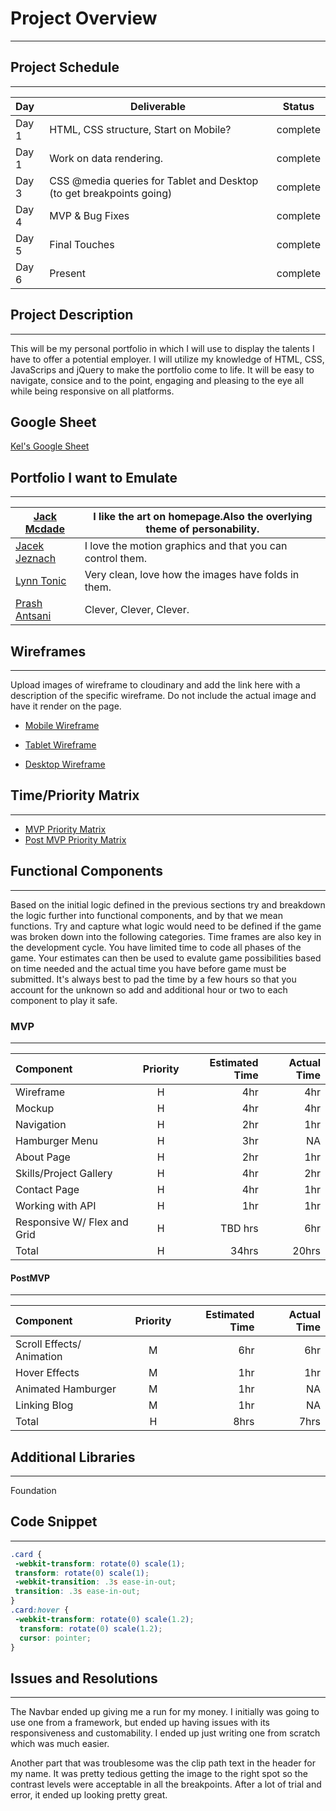 # Project Overview

---

## Project Schedule

---
|  Day | Deliverable | Status
|:---|---| ---|
|Day 1| HTML, CSS structure, Start on Mobile? | complete
|Day 1| Work on data rendering. | complete
|Day 3| CSS @media queries for Tablet and Desktop (to get breakpoints going) | complete
|Day 4| MVP & Bug Fixes | complete
|Day 5| Final Touches | complete
|Day 6| Present | complete

## Project Description

---

This will be my personal portfolio in which I will use to display the talents I have to offer a potential employer. I will utilize my knowledge of HTML, CSS, JavaScrips and jQuery to make the portfolio come to life. It will be easy to navigate, consice and to the point, engaging and pleasing to the eye all while being responsive on all platforms.

## Google Sheet

[Kel's Google Sheet](https://docs.google.com/spreadsheets/d/12hAZRGTB9zMFiXmOJCIsyhI1Fo6sZluFCsvQabHqZqg/edit?usp=sharing)

## Portfolio I want to Emulate

---

|[Jack Mcdade](https://jackmcdade.com) | I like the art on homepage.Also the overlying theme of personability. |
| ------------------------------------- | -------------------------------------------------------------------- |
|[Jacek Jeznach](https://jacekjeznach.com) | I love the motion graphics and that you can control them. |
|[Lynn Tonic](https://lynnandtonic.com) | Very clean, love how the images have folds in them. |
|[Prash Antsani](https://prashantsani.com/projects/portfolio-site.html) | Clever, Clever, Clever.

## Wireframes

---

Upload images of wireframe to cloudinary and add the link here with a description of the specific wireframe. Do not include the actual image and have it render on the page.

* [Mobile Wireframe](https://www.figma.com/file/rZOUZQ36UnyQ8PU1ZYfcRJ/Unit-1-Wire-Frame?node-id=1%3A2)

* [Tablet Wireframe](https://www.figma.com/file/rZOUZQ36UnyQ8PU1ZYfcRJ/Unit-1-Wire-Frame?node-id=10%3A15)

* [Desktop Wireframe](https://www.figma.com/file/rZOUZQ36UnyQ8PU1ZYfcRJ/Unit-1-Wire-Frame?node-id=10%3A257)

## Time/Priority Matrix

---

* [MVP Priority Matrix](https://res.cloudinary.com/kels-cloud/image/upload/v1608567631/Unit%201%20Project/Inspiration-5_frmnha.jpg)
* [Post MVP Priority Matrix](https://res.cloudinary.com/kels-cloud/image/upload/v1608567634/Unit%201%20Project/Inspiration-6_f087ym.jpg)

## Functional Components

---

Based on the initial logic defined in the previous sections try and breakdown the logic further into functional components, and by that we mean functions.  Try and capture what logic would need to be defined if the game was broken down into the following categories.
Time frames are also key in the development cycle.  You have limited time to code all phases of the game.  Your estimates can then be used to evalute game possibilities based on time needed and the actual time you have before game must be submitted. It's always best to pad the time by a few hours so that you account for the unknown so add and additional hour or two to each component to play it safe.

### MVP

---

| Component | Priority | Estimated Time | Actual Time |
|:-----------|:----------:|----------------:|-------------:|
| Wireframe | H | 4hr | 4hr |
| Mockup | H | 4hr | 4hr |
| Navigation | H | 2hr | 1hr |  
| Hamburger Menu | H | 3hr |  NA |
| About Page | H | 2hr | 1hr|
| Skills/Project Gallery | H | 4hr | 2hr|
| Contact Page | H | 4hr | 1hr|
| Working with API | H | 1hr|  1hr |
| Responsive W/ Flex and Grid | H | TBD hrs | 6hr |
| Total | H | 34hrs| 20hrs |

#### PostMVP

---

| Component | Priority | Estimated Time | Actual Time |
|:---|:---:|---:|---:|
| Scroll Effects/ Animation | M | 6hr | 6hr |
| Hover Effects | M | 1hr | 1hr |
| Animated Hamburger | M | 1hr | NA |
| Linking Blog | M | 1hr | NA |
| Total | H | 8hrs| 7hrs |

## Additional Libraries

---
 Foundation

## Code Snippet

---

```css
.card {
 -webkit-transform: rotate(0) scale(1);
 transform: rotate(0) scale(1);
 -webkit-transition: .3s ease-in-out;
 transition: .3s ease-in-out;
}
.card:hover {
 -webkit-transform: rotate(0) scale(1.2);
  transform: rotate(0) scale(1.2);
  cursor: pointer;
}
```

## Issues and Resolutions

---
The Navbar ended up giving me a run for my money. I initially was going to
use one from a framework, but ended up having issues with its responsiveness and
customability. I ended up just writing one from scratch which was much easier.

Another part that was troublesome was the clip path text in the header for my name.
It was pretty tedious getting the image to the right spot so the contrast levels were
acceptable in all the breakpoints. After a lot of trial and error, it ended up looking
pretty great.
